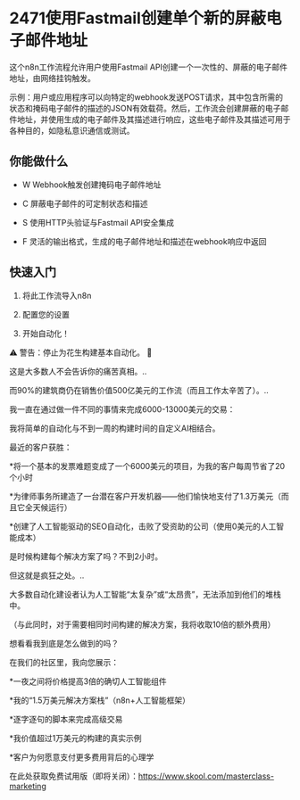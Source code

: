 # 2471使用Fastmail创建单个新的屏蔽电子邮件地址

这个n8n工作流程允许用户使用Fastmail API创建一个一次性的、屏蔽的电子邮件地址，由网络挂钩触发。

示例：用户或应用程序可以向特定的webhook发送POST请求，其中包含所需的状态和掩码电子邮件的描述的JSON有效载荷。然后，工作流会创建屏蔽的电子邮件地址，并使用生成的电子邮件及其描述进行响应，这些电子邮件及其描述可用于各种目的，如隐私意识通信或测试。

## 你能做什么

- W Webhook触发创建掩码电子邮件地址

- C 屏蔽电子邮件的可定制状态和描述

- S 使用HTTP头验证与Fastmail API安全集成

- F 灵活的输出格式，生成的电子邮件地址和描述在webhook响应中返回

## 快速入门

1.  将此工作流导入n8n

2.  配置您的设置

3.  开始自动化！

⚠️ 警告：停止为花生构建基本自动化。 🚫

这是大多数人不会告诉你的痛苦真相。..

而90%的建筑商仍在销售价值500亿美元的工作流（而且工作太辛苦了）。..

我一直在通过做一件不同的事情来完成6000-13000美元的交易：

我将简单的自动化与不到一周的构建时间的自定义AI相结合。

最近的客户获胜：

*将一个基本的发票难题变成了一个6000美元的项目，为我的客户每周节省了20个小时

*为律师事务所建造了一台潜在客户开发机器——他们愉快地支付了1.3万美元（而且它全天候运行）

*创建了人工智能驱动的SEO自动化，击败了受资助的公司（使用0美元的人工智能成本）

是时候构建每个解决方案了吗？不到2小时。

但这就是疯狂之处。..

大多数自动化建设者认为人工智能“太复杂”或“太昂贵”，无法添加到他们的堆栈中。

（与此同时，对于需要相同时间构建的解决方案，我将收取10倍的额外费用）

想看看我到底是怎么做到的吗？

在我们的社区里，我向您展示：

*一夜之间将价格提高3倍的确切人工智能组件

*我的“1.5万美元解决方案栈”（n8n+人工智能框架）

*逐字逐句的脚本来完成高级交易

*我价值超过1万美元的构建的真实示例

*客户为何愿意支付更多费用背后的心理学

在此处获取免费试用版（即将关闭）：https://www.skool.com/masterclass-marketing

